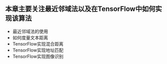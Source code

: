 ## 本章主要关注最近邻域法以及在TensorFlow中如何实现该算法

- 最近邻域法的使用
- 如何度量文本距离
- TensorFlow实现混合距离
- TensorFlow实现地址匹配
- TensorFlow实现图像识别